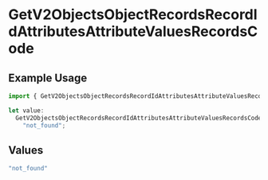 # GetV2ObjectsObjectRecordsRecordIdAttributesAttributeValuesRecordsCode

## Example Usage

```typescript
import { GetV2ObjectsObjectRecordsRecordIdAttributesAttributeValuesRecordsCode } from "attio-js/models/errors";

let value:
  GetV2ObjectsObjectRecordsRecordIdAttributesAttributeValuesRecordsCode =
    "not_found";
```

## Values

```typescript
"not_found"
```